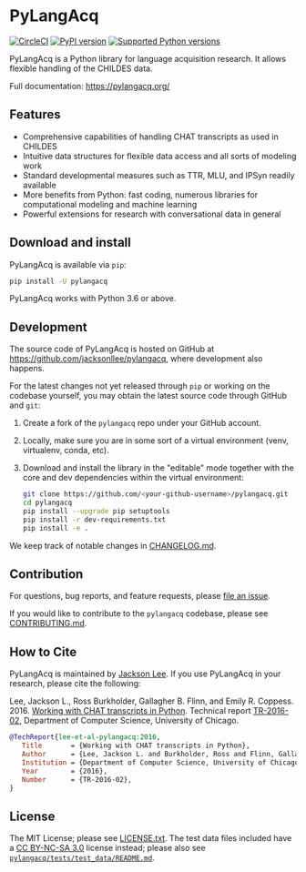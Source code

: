 # PyLangAcq

[![CircleCI](https://circleci.com/gh/jacksonllee/pylangacq/tree/main.svg?style=svg)](https://circleci.com/gh/jacksonllee/pylangacq/tree/main)
[![PyPI version](https://badge.fury.io/py/pylangacq.svg)](https://pypi.org/project/pylangacq)
[![Supported Python versions](https://img.shields.io/pypi/pyversions/pylangacq.svg)](https://pypi.org/project/pylangacq)

PyLangAcq is a Python library for language acquisition research.
It allows flexible handling of the CHILDES data.

Full documentation: https://pylangacq.org/

## Features

- Comprehensive capabilities of handling CHAT transcripts as used in CHILDES
- Intuitive data structures for flexible data access and all sorts of modeling work
- Standard developmental measures such as TTR, MLU, and IPSyn readily available
- More benefits from Python: fast coding, numerous libraries
  for computational modeling and machine learning
- Powerful extensions for research with conversational data in general

## Download and install

PyLangAcq is available via `pip`:

```bash
pip install -U pylangacq
```

PyLangAcq works with Python 3.6 or above.

## Development

The source code of PyLangAcq is hosted on GitHub at
https://github.com/jacksonllee/pylangacq,
where development also happens.

For the latest changes not yet released through `pip` or working on the codebase
yourself, you may obtain the latest source code through GitHub and `git`:

1. Create a fork of the `pylangacq` repo under your GitHub account.
2. Locally, make sure you are in some sort of a virtual environment
   (venv, virtualenv, conda, etc).
3. Download and install the library in the "editable" mode
   together with the core and dev dependencies within the virtual environment:

    ```bash
    git clone https://github.com/<your-github-username>/pylangacq.git
    cd pylangacq
    pip install --upgrade pip setuptools
    pip install -r dev-requirements.txt
    pip install -e .
    ```

We keep track of notable changes in
[CHANGELOG.md](https://github.com/jacksonllee/pylangacq/blob/main/CHANGELOG.md).

## Contribution

For questions, bug reports, and feature requests,
please [file an issue](https://github.com/jacksonllee/pylangacq/issues).

If you would like to contribute to the `pylangacq` codebase,
please see
[CONTRIBUTING.md](https://github.com/jacksonllee/pylangacq/blob/main/CONTRIBUTING.md).

## How to Cite

PyLangAcq is maintained by [Jackson Lee](https://jacksonllee.com/).
If you use PyLangAcq in your research, please cite the following:

Lee, Jackson L., Ross Burkholder, Gallagher B. Flinn, and Emily R. Coppess. 2016.
[Working with CHAT transcripts in Python](https://jacksonllee.com/papers/lee-etal-2016-pylangacq.pdf).
Technical report [TR-2016-02](https://newtraell.cs.uchicago.edu/research/publications/techreports/TR-2016-02),
Department of Computer Science, University of Chicago.

```bibtex
@TechReport{lee-et-al-pylangacq:2016,
   Title       = {Working with CHAT transcripts in Python},
   Author      = {Lee, Jackson L. and Burkholder, Ross and Flinn, Gallagher B. and Coppess, Emily R.},
   Institution = {Department of Computer Science, University of Chicago},
   Year        = {2016},
   Number      = {TR-2016-02},
}
```

## License

The MIT License; please see [LICENSE.txt](https://github.com/jacksonllee/pylangacq/blob/main/LICENSE.txt).
The test data files included
have a [CC BY-NC-SA 3.0](https://creativecommons.org/licenses/by-nc-sa/3.0/)
license instead; please also see
[`pylangacq/tests/test_data/README.md`](https://github.com/jacksonllee/pylangacq/blob/main/pylangacq/tests/test_data/README.md).
